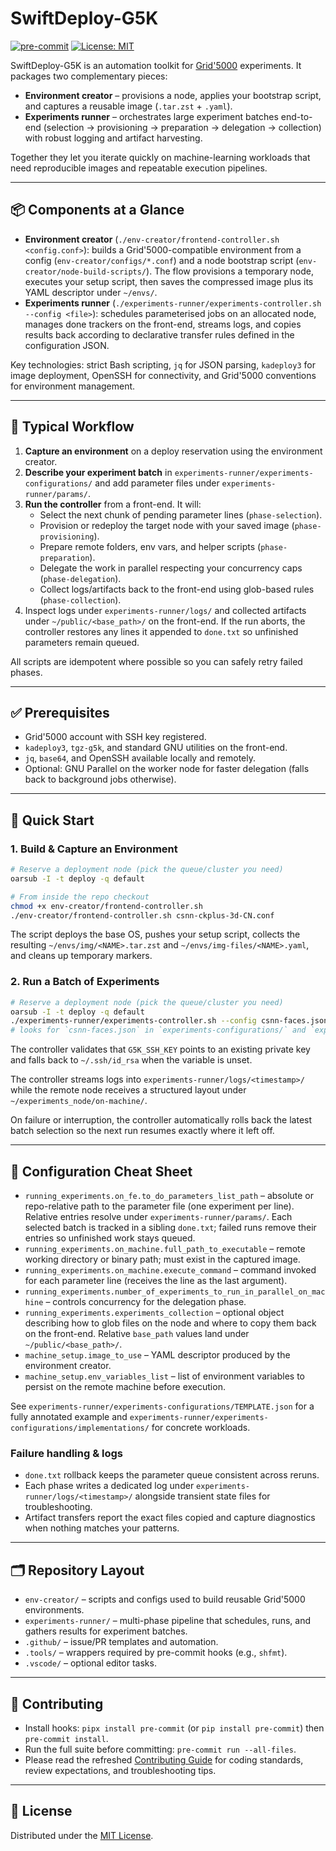 # SwiftDeploy-G5K

[![pre-commit](https://img.shields.io/badge/pre--commit-enabled-brightgreen?logo=pre-commit&logoColor=white)](https://github.com/pre-commit/pre-commit)
[![License: MIT](https://img.shields.io/badge/License-MIT-yellow.svg)](https://opensource.org/licenses/MIT)

SwiftDeploy-G5K is an automation toolkit for [Grid'5000](https://www.grid5000.fr/) experiments. It packages two
complementary pieces:

- **Environment creator** – provisions a node, applies your bootstrap script, and captures a reusable image
  (`.tar.zst` + `.yaml`).
- **Experiments runner** – orchestrates large experiment batches end-to-end (selection → provisioning → preparation →
  delegation → collection) with robust logging and artifact harvesting.

Together they let you iterate quickly on machine-learning workloads that need reproducible images and repeatable
execution pipelines.

---

## 📦 Components at a Glance

- **Environment creator** (`./env-creator/frontend-controller.sh <config.conf>`): builds a Grid'5000-compatible
  environment from a config (`env-creator/configs/*.conf`) and a node bootstrap script
  (`env-creator/node-build-scripts/`). The flow provisions a temporary node, executes your setup script, then saves the
  compressed image plus its YAML descriptor under `~/envs/`.
- **Experiments runner** (`./experiments-runner/experiments-controller.sh --config <file>`): schedules parameterised
  jobs on an allocated node, manages done trackers on the front-end, streams logs, and copies results back according to
  declarative transfer rules defined in the configuration JSON.

Key technologies: strict Bash scripting, `jq` for JSON parsing, `kadeploy3` for image deployment, OpenSSH for
connectivity, and Grid'5000 conventions for environment management.

---

## 🧭 Typical Workflow

1. **Capture an environment** on a deploy reservation using the environment creator.
2. **Describe your experiment batch** in `experiments-runner/experiments-configurations/` and add parameter files under
   `experiments-runner/params/`.
3. **Run the controller** from a front-end. It will:
   - Select the next chunk of pending parameter lines (`phase-selection`).
   - Provision or redeploy the target node with your saved image (`phase-provisioning`).
   - Prepare remote folders, env vars, and helper scripts (`phase-preparation`).
   - Delegate the work in parallel respecting your concurrency caps (`phase-delegation`).
   - Collect logs/artifacts back to the front-end using glob-based rules (`phase-collection`).
4. Inspect logs under `experiments-runner/logs/` and collected artifacts under `~/public/<base_path>/` on the front-end.
     If the run aborts, the controller restores any lines it appended to `done.txt` so unfinished parameters remain queued.

All scripts are idempotent where possible so you can safely retry failed phases.

---

## ✅ Prerequisites

- Grid'5000 account with SSH key registered.
- `kadeploy3`, `tgz-g5k`, and standard GNU utilities on the front-end.
- `jq`, `base64`, and OpenSSH available locally and remotely.
- Optional: GNU Parallel on the worker node for faster delegation (falls back to background jobs otherwise).

---

## 🚀 Quick Start

### 1. Build & Capture an Environment

```bash
# Reserve a deployment node (pick the queue/cluster you need)
oarsub -I -t deploy -q default

# From inside the repo checkout
chmod +x env-creator/frontend-controller.sh
./env-creator/frontend-controller.sh csnn-ckplus-3d-CN.conf
```

The script deploys the base OS, pushes your setup script, collects the resulting `~/envs/img/<NAME>.tar.zst` and
`~/envs/img-files/<NAME>.yaml`, and cleans up temporary markers.

### 2. Run a Batch of Experiments

```bash
# Reserve a deployment node (pick the queue/cluster you need)
oarsub -I -t deploy -q default
./experiments-runner/experiments-controller.sh --config csnn-faces.json --verbose
# looks for `csnn-faces.json` in `experiments-configurations/` and `experiments-configurations/implementations/`
```

The controller validates that `G5K_SSH_KEY` points to an existing private key and falls back to `~/.ssh/id_rsa` when the
variable is unset.

The controller streams logs into `experiments-runner/logs/<timestamp>/` while the remote node receives a structured
layout under `~/experiments_node/on-machine/`.

On failure or interruption, the controller automatically rolls back the latest batch selection so the next run resumes
exactly where it left off.

---

## 🧾 Configuration Cheat Sheet

- `running_experiments.on_fe.to_do_parameters_list_path` – absolute or repo-relative path to the parameter file (one
  experiment per line). Relative entries resolve under `experiments-runner/params/`. Each selected batch is tracked in
  a sibling `done.txt`; failed runs remove their entries so unfinished work stays queued.
- `running_experiments.on_machine.full_path_to_executable` – remote working directory or binary path; must exist in the
  captured image.
- `running_experiments.on_machine.execute_command` – command invoked for each parameter line (receives the line as the
  last argument).
- `running_experiments.number_of_experiments_to_run_in_parallel_on_machine` – controls concurrency for the delegation
  phase.
- `running_experiments.experiments_collection` – optional object describing how to glob files on the node and where to
  copy them back on the front-end. Relative `base_path` values land under `~/public/<base_path>/`.
- `machine_setup.image_to_use` – YAML descriptor produced by the environment creator.
- `machine_setup.env_variables_list` – list of environment variables to persist on the remote machine before execution.

See `experiments-runner/experiments-configurations/TEMPLATE.json` for a fully annotated example and
`experiments-runner/experiments-configurations/implementations/` for concrete workloads.

### Failure handling & logs

- `done.txt` rollback keeps the parameter queue consistent across reruns.
- Each phase writes a dedicated log under `experiments-runner/logs/<timestamp>/` alongside transient state files for
  troubleshooting.
- Artifact transfers report the exact files copied and capture diagnostics when nothing matches your patterns.

---

## 🗂️ Repository Layout

- `env-creator/` – scripts and configs used to build reusable Grid'5000 environments.
- `experiments-runner/` – multi-phase pipeline that schedules, runs, and gathers results for experiment batches.
- `.github/` – issue/PR templates and automation.
- `.tools/` – wrappers required by pre-commit hooks (e.g., `shfmt`).
- `.vscode/` – optional editor tasks.

---

## 🤝 Contributing

- Install hooks: `pipx install pre-commit` (or `pip install pre-commit`) then `pre-commit install`.
- Run the full suite before committing: `pre-commit run --all-files`.
- Please read the refreshed [Contributing Guide](./CONTRIBUTING.md) for coding standards, review expectations, and
  troubleshooting tips.

---

## 📄 License

Distributed under the [MIT License](./LICENSE).
